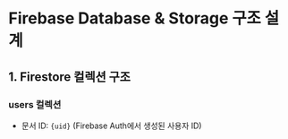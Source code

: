 # Firebase Database & Storage 구조 설계

## 1. Firestore 컬렉션 구조

### users 컬렉션
- 문서 ID: `{uid}` (Firebase Auth에서 생성된 사용자 ID)